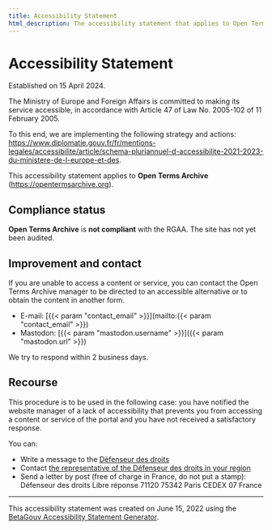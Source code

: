 ```yaml
---
title: Accessibility Statement
html_description: The accessibility statement that applies to Open Terms Archive website.
---
```


# Accessibility Statement

<p class="text--smallcaps mb--3xl">Established on 15 April 2024.</p>

The Ministry of Europe and Foreign Affairs is committed to making its service accessible, in accordance with Article 47 of Law No. 2005-102 of 11 February 2005.

To this end, we are implementing the following strategy and actions: https://www.diplomatie.gouv.fr/fr/mentions-legales/accessibilite/article/schema-pluriannuel-d-accessibilite-2021-2023-du-ministere-de-l-europe-et-des.

This accessibility statement applies to **Open Terms Archive** (https://opentermsarchive.org).

## Compliance status

**Open Terms Archive** is **not compliant** with the RGAA. The site has not yet been audited.

## Improvement and contact

If you are unable to access a content or service, you can contact the Open Terms Archive manager to be directed to an accessible alternative or to obtain the content in another form.

- E-mail: [{{< param "contact_email" >}}](mailto:{{< param "contact_email" >}})
- Mastodon: [{{< param "mastodon.username" >}}]({{< param "mastodon.url" >}})

We try to respond within 2 business days.

## Recourse

This procedure is to be used in the following case: you have notified the website manager of a lack of accessibility that prevents you from accessing a content or service of the portal and you have not received a satisfactory response.

You can:

- Write a message to the [Défenseur des droits](https://formulaire.defenseurdesdroits.fr/)
- Contact [the representative of the Défenseur des droits in your region](https://www.defenseurdesdroits.fr/saisir/delegues)
- Send a letter by post (free of charge in France, do not put a stamp):
  Défenseur des droits
  Libre réponse 71120 75342 Paris CEDEX 07
  France

---

This accessibility statement was created on June 15, 2022 using the [BetaGouv Accessibility Statement Generator](https://betagouv.github.io/a11y-generateur-declaration/#create).

